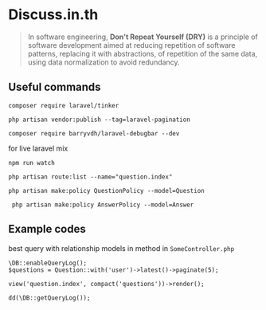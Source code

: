 # Discuss.in.th

> In software engineering, **Don't Repeat Yourself (DRY)** is a principle of software development aimed at reducing repetition of software patterns, replacing it with abstractions, of repetition of the same data, using data normalization to avoid redundancy.


## Useful commands

```
composer require laravel/tinker
```

```
php artisan vendor:publish --tag=laravel-pagination
```

```
composer require barryvdh/laravel-debugbar --dev
```

for live laravel mix
```
npm run watch
```

```
php artisan route:list --name="question.index"
```


```
php artisan make:policy QuestionPolicy --model=Question
```

```
 php artisan make:policy AnswerPolicy --model=Answer
```

## Example codes 
best query with relationship models in method in  `SomeController.php`
```
\DB::enableQueryLog();
$questions = Question::with('user')->latest()->paginate(5);

view('question.index', compact('questions'))->render();

dd(\DB::getQueryLog());
```